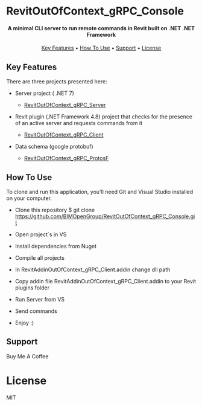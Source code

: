 # RevitOutOfContext_gRPC_Console
<h4 align="center">A minimal CLI server to run remote commands in Revit built on .NET .NET Framework</h4>

<p align="center">
  <a href="#key-features">Key Features</a> •
  <a href="#how-to-use">How To Use</a> •
  <a href="#related">Support</a> •
  <a href="#license">License</a>
</p>

## Key Features
There are three projects presented here:
* Server project ( .NET 7) 
  - [RevitOutOfContext_gRPC_Server](RevitOutOfContext_gRPC_Server/GrpcServerConsole) 

* Revit plugin (.NET Framework 4.8) project that checks 
for the presence of an active server and requests commands from it
  - [RevitOutOfContext_gRPC_Client](RevitOutOfContext_gRPC_Client/RevitAddinOutOfContext_gRPC_Client)

* Data schema (google.protobuf)
  - [RevitOutOfContext_gRPC_ProtosF](RevitOutOfContext_gRPC_Protos/RevitOutOfContext_gRPC_ProtosF)

## How To Use
To clone and run this application, you'll need Git and Visual Studio installed on your computer.

* Clone this repository
$ git clone https://github.com/BIMOpenGroup/RevitOutOfContext_gRPC_Console.git

* Open project`s in VS

* Install dependencies from Nuget

* Compile all projects 

* In RevitAddinOutOfContext_gRPC_Client.addin change dll path 
 
* Copy addin file RevitAddinOutOfContext_gRPC_Client.addin to your Revit plugins folder 

* Run Server from VS

* Send commands 

* Enjoy :)

## Support
Buy Me A Coffee

# License
MIT
